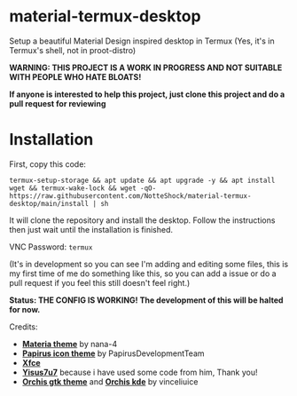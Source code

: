 # material-termux-desktop

Setup a beautiful Material Design inspired desktop in Termux (Yes, it's in Termux's shell, not in proot-distro)

**WARNING: THIS PROJECT IS A WORK IN PROGRESS AND NOT SUITABLE WITH PEOPLE WHO HATE BLOATS!**

**If anyone is interested to help this project, just clone this project and do a pull request for reviewing**

# Installation

First, copy this code:
```
termux-setup-storage && apt update && apt upgrade -y && apt install wget && termux-wake-lock && wget -qO- https://raw.githubusercontent.com/NotteShock/material-termux-desktop/main/install | sh
```
It will clone the repository and install the desktop. Follow the instructions then just wait until the installation is finished.

VNC Password: `termux`

(It's in development so you can see I'm adding and editing some files, this is my first time of me do something like this, so you can add a issue or do a pull request if you feel this still doesn't feel right.)

**Status: THE CONFIG IS WORKING! The development of this will be halted for now.**

Credits: 

- **[Materia theme](https://github.com/nana-4/materia-theme)** by nana-4
- **[Papirus icon theme](https://github.com/PapirusDevelopmentTeam/papirus-icon-theme)** by PapirusDevelopmentTeam
- **[Xfce](https://xfce.org)**
- **[Yisus7u7](https://github.com/Yisus7u7)** because i have used some code from him, Thank you!
- **[Orchis gtk theme](https://github.com/vinceliuice/Orchis-theme)** and **[Orchis kde](https://github.com/vinceliuice/Orchis-kde)** by vinceliuice
